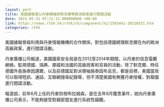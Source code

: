 ```yaml
---
layout: post
title: 美國據報曾以丹麥網絡對默克爾等歐洲政客進行間諜活動
date: 2021-05-31 07:21:13.000000000 +08:00
link: https://news.rthk.hk/rthk/ch/component/k2/1593441-20210531.htm
categories: rthk
---
```


美國據報曾經利用與丹麥情報機構的合作關係，對包括德國總理默克爾在內的歐洲高級政客，進行間諜活動。

丹麥廣播公司報道，美國國家安全局是在2012至2014年期間，以丹麥的信息電纜網絡，監視德國、瑞典、挪威和法國的高級政客和官員的活動，除了默克爾、時任德國外長施泰因邁爾，以及前德國反對派領袖施泰因布呂克，都是目標，美國當局可以取得短訊、通話、互聯網搜尋紀錄等，但不清楚美國有無獲丹麥授權，對鄰國進行間諜活動。

報道說，前年6月上任的丹麥防相布拉姆森，是在去年8月獲悉事件，她向丹麥廣播公司表示，不能夠接受對親密盟友進行系統性竊聽。
